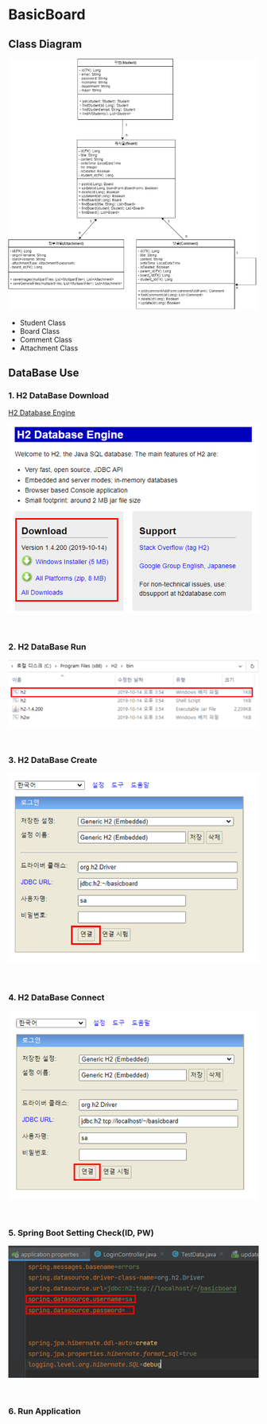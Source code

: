 # BasicBoard
## Class Diagram

<p align = "center">
    <img src = "https://github.com/SangHyunGil/BasicBoard/blob/master/img/diagram.png?raw=true">
</p>

- Student Class
- Board Class
- Comment Class
- Attachment Class

## DataBase Use

### 1. H2 DataBase Download

[H2 Database Engine](https://www.h2database.com/html/main.html) 

<p align = "center">
    <img src = "https://github.com/SangHyunGil/BasicBoard/blob/master/img/download.png?raw=true">
</p>
​                       

### 2. H2 DataBase Run

<p align = "center">
    <img src = "https://github.com/SangHyunGil/BasicBoard/blob/master/img/run.png?raw=true">
</p>
​                       

### 3. H2 DataBase Create

<p align = "center">
    <img src = "https://github.com/SangHyunGil/BasicBoard/blob/master/img/create.PNG?raw=true">
</p>

​                       

### 4. H2 DataBase Connect

<p align = "center">
    <img src = "https://github.com/SangHyunGil/BasicBoard/blob/master/img/connect.png?raw=true">
</p>
​                                                                                                                                                                                             

### 5. Spring Boot Setting Check(ID, PW)

<p align = "center">
    <img src="https://github.com/SangHyunGil/BasicBoard/blob/master/img/check.png?raw=true">
</p>
​                       

### 6. Run Application



